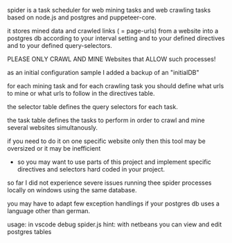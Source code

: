 

spider is a task scheduler for web mining tasks and web crawling tasks
based on node.js and postgres and puppeteer-core.

it stores mined data and crawled links ( = page-urls) from a website 
into a postgres db according to your interval setting and to your defined 
directives and to your defined query-selectors.

PLEASE ONLY CRAWL AND MINE Websites that ALLOW such processes!

as an initial configuration sample I added a backup of an "initialDB"

for each mining task and for each crawling task you should define
what urls to mine or what urls to follow in the directives table.

the selector table defines the query selectors for each task.

the task table defines the tasks to perform in order to crawl 
and mine several websites simultanously.

if you need to do it on one specific website only then this
tool may be oversized or it may be inefficient
- so you may want to use parts of this project and implement 
specific directives and selectors hard coded in your project.

so far I did not experience severe issues running thee
spider processes locally on windows using the same database.

you may have to adapt few exception handlings if your
postgres db uses a language other than german.

usage: in vscode debug spider.js
hint: with netbeans you can view and edit postgres tables

